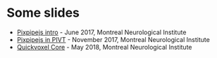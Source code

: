 # Some slides
- [Pixpipejs intro](http://me.jonathanlurie.fr/slides/pixpipejs_01/index.html) - June 2017, Montreal Neurological Institute
- [Pixpipejs in PIVT](http://me.jonathanlurie.fr/slides/pixpipejs_in_pivt/index.html) - November 2017, Montreal Neurological Institute
- [Quickvoxel Core](http://me.jonathanlurie.fr/slides/quickvoxelcore_01/index.html) - May 2018, Montreal Neurological Institute
